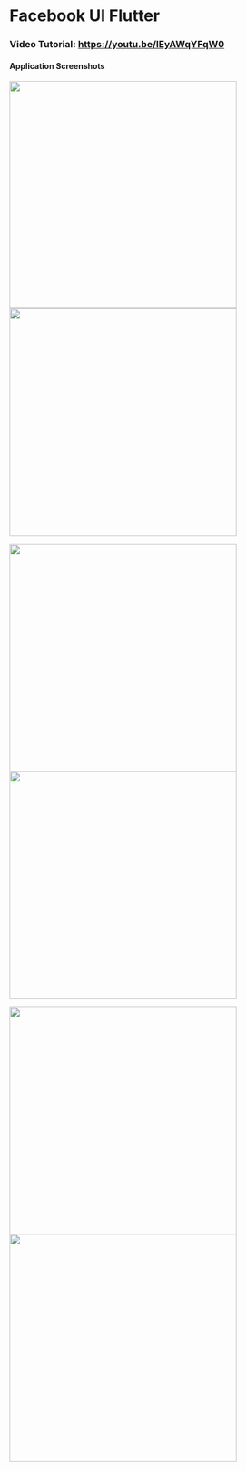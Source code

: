 # Facebook UI Flutter
### Video Tutorial: https://youtu.be/IEyAWqYFqW0
#### Application Screenshots


<img src="https://github.com/geekyshow1/flutter_facebook_lite_ui/blob/master/Screenshots/1.png" width="400" />  <img src="https://github.com/geekyshow1/flutter_facebook_lite_ui/blob/master/Screenshots/2.png" width="400" />

<img src="https://github.com/geekyshow1/flutter_facebook_lite_ui/blob/master/Screenshots/3.png" width="400" />  <img src="https://github.com/geekyshow1/flutter_facebook_lite_ui/blob/master/Screenshots/6.png" width="400" />

<img src="https://github.com/geekyshow1/flutter_facebook_lite_ui/blob/master/Screenshots/8.png" width="400" />  <img src="https://github.com/geekyshow1/flutter_facebook_lite_ui/blob/master/Screenshots/9.png" width="400" />

